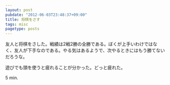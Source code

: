 ```yaml
---
layout: post
pubdate: "2012-06-03T23:48:37+09:00"
title: 将棋をさす
tags: misc
pagetype: posts
---
```

友人と将棋をさした。戦績は2戦2勝の全勝である。ぼくが上手いわけではなく、友人が下手なのである。やる気はあるようで、次やるときにはもう勝てないだろうな。

遊びでも頭を使うと疲れることが分かった。どっと疲れた。

5 min.
